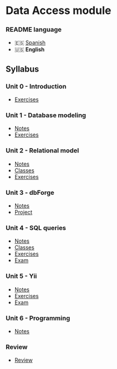 # Data Access module

### README language
- 🇪🇸 [Spanish](./README.md)
- 🇺🇸 **English**

## Syllabus
### Unit 0 - Introduction
- [Exercises](./Unidad0-Introducción/Ejercicios/)
### Unit 1 - Database modeling
- [Notes](./Unidad1-Modelado_de_bases_de_datos/Apuntes/)
- [Exercises](./Unidad1-Modelado_de_bases_de_datos/Ejercicios/)
### Unit 2 - Relational model
- [Notes](./Unidad2-Modelo_relacional/Apuntes/)
- [Classes](./Unidad2-Modelo_relacional/Clases/)
- [Exercises](./Unidad2-Modelo_relacional/Ejercicios/)
### Unit 3 - dbForge
- [Notes](./Unidad3-dbForge/Apuntes/)
- [Project](./Unidad3-dbForge/Proyecto/)
### Unit 4 - SQL queries
- [Notes](./Unidad4-Consultas_en_SQL/Apuntes/)
- [Classes](./Unidad4-Consultas_en_SQL/Clases/)
- [Exercises](./Unidad4-Consultas_en_SQL/Ejercicios/)
- [Exam](./Unidad4-Consultas_en_SQL/Examen/)
### Unit 5 - Yii
- [Notes](./Unidad5-Yii/Apuntes/)
- [Exercises](./Unidad5-Yii/Ejercicios/)
- [Exam](./Unidad5-Yii/Examen/)
### Unit 6 - Programming
- [Notes](./Unidad6-Programación/Apuntes/)
### Review
- [Review](./Unidad7-Repaso/Apuntes/)
